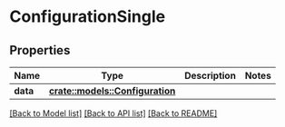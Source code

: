 # ConfigurationSingle

## Properties

Name | Type | Description | Notes
------------ | ------------- | ------------- | -------------
**data** | [**crate::models::Configuration**](Configuration.md) |  | 

[[Back to Model list]](../README.md#documentation-for-models) [[Back to API list]](../README.md#documentation-for-api-endpoints) [[Back to README]](../README.md)


